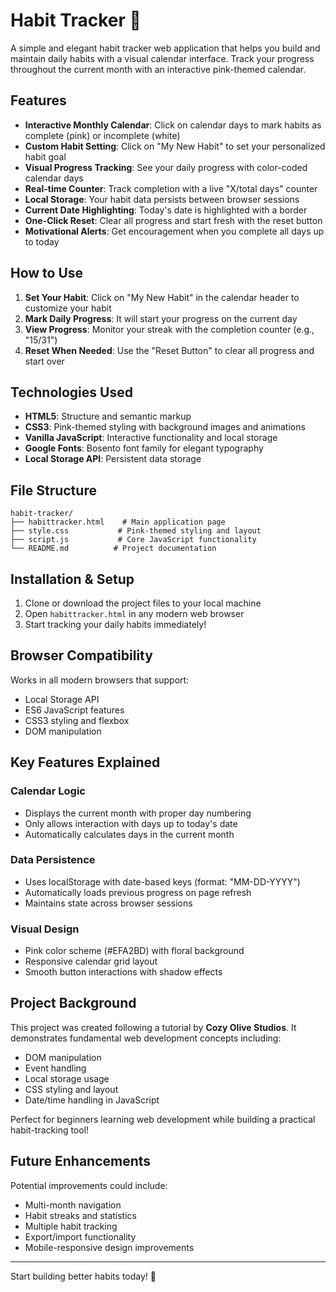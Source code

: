# Habit Tracker 🌸

A simple and elegant habit tracker web application that helps you build and maintain daily habits with a visual calendar interface. Track your progress throughout the current month with an interactive pink-themed calendar.

## Features

- **Interactive Monthly Calendar**: Click on calendar days to mark habits as complete (pink) or incomplete (white)
- **Custom Habit Setting**: Click on "My New Habit" to set your personalized habit goal
- **Visual Progress Tracking**: See your daily progress with color-coded calendar days
- **Real-time Counter**: Track completion with a live "X/total days" counter
- **Local Storage**: Your habit data persists between browser sessions
- **Current Date Highlighting**: Today's date is highlighted with a border
- **One-Click Reset**: Clear all progress and start fresh with the reset button
- **Motivational Alerts**: Get encouragement when you complete all days up to today

## How to Use

1. **Set Your Habit**: Click on "My New Habit" in the calendar header to customize your habit
2. **Mark Daily Progress**: It will start your progress on the current day
3. **View Progress**: Monitor your streak with the completion counter (e.g., "15/31")
4. **Reset When Needed**: Use the "Reset Button" to clear all progress and start over

## Technologies Used

- **HTML5**: Structure and semantic markup
- **CSS3**: Pink-themed styling with background images and animations
- **Vanilla JavaScript**: Interactive functionality and local storage
- **Google Fonts**: Bosento font family for elegant typography
- **Local Storage API**: Persistent data storage

## File Structure

```
habit-tracker/
├── habittracker.html    # Main application page
├── style.css           # Pink-themed styling and layout
├── script.js           # Core JavaScript functionality
└── README.md          # Project documentation
```

## Installation & Setup

1. Clone or download the project files to your local machine
2. Open `habittracker.html` in any modern web browser
3. Start tracking your daily habits immediately!

## Browser Compatibility

Works in all modern browsers that support:
- Local Storage API
- ES6 JavaScript features
- CSS3 styling and flexbox
- DOM manipulation

## Key Features Explained

### Calendar Logic
- Displays the current month with proper day numbering
- Only allows interaction with days up to today's date
- Automatically calculates days in the current month

### Data Persistence
- Uses localStorage with date-based keys (format: "MM-DD-YYYY")
- Automatically loads previous progress on page refresh
- Maintains state across browser sessions

### Visual Design
- Pink color scheme (#EFA2BD) with floral background
- Responsive calendar grid layout
- Smooth button interactions with shadow effects

## Project Background

This project was created following a tutorial by **Cozy Olive Studios**. It demonstrates fundamental web development concepts including:
- DOM manipulation
- Event handling
- Local storage usage
- CSS styling and layout
- Date/time handling in JavaScript

Perfect for beginners learning web development while building a practical habit-tracking tool!

## Future Enhancements

Potential improvements could include:
- Multi-month navigation
- Habit streaks and statistics
- Multiple habit tracking
- Export/import functionality
- Mobile-responsive design improvements

---

Start building better habits today! 🌸